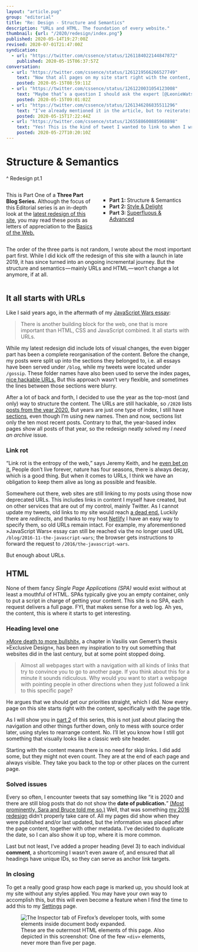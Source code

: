 ```yaml
---
layout: "article.pug"
group: "editorial"
title: "Re: Design - Structure and Semantics"
description: "URLs and HTML. The foundation of every website."
thumbnail: {url: "/2020/redesign/index.png"}
published: 2020-05-14T19:27:00Z
revised: 2020-07-01T21:47:00Z
syndication:
  - url: "https://twitter.com/cssence/status/1261184022144847872"
    published: 2020-05-15T06:37:57Z
conversation:
  - url: "https://twitter.com/cssence/status/1261219566266527749"
    text: "Now that all pages on my site start right with the content, as hinted in [@vasilis](https://twitter.com/vasilis)’ thesis “Exclusive Design”, I wonder: People relying on assistive technology, did you get so used to website crap that not having to bypass a header/navigation with a lot of links seems weird? #a11y"
    posted: 2020-05-15T08:59:11Z
  - url: "https://twitter.com/cssence/status/1261220031054123008"
    text: "Maybe that’s a question I should ask the expert [@LeonieWatson](https://twitter.com/LeonieWatson) directly…<br>[twitter.com/cssence/status/1261219566266527749](https://twitter.com/cssence/status/1261219566266527749)<br>#HTML #a11y"
    posted: 2020-05-15T09:01:02Z
  - url: "https://twitter.com/cssence/status/1261346286835511296"
    text: "I’ve already mentioned it in the article, but to reiterate: [@netlify](https://twitter.com/netlify) redirects are *chef’s kiss*"
    posted: 2020-05-15T17:22:44Z
  - url: "https://twitter.com/cssence/status/1265588600885968898"
    text: "Yes! This is the kind of tweet I wanted to link to when I wrote [this].<br>I’ve updated the article to include the Sara&Bruce™ reference.<br>[twitter.com/brucel/status/1265577433199267840](https://twitter.com/brucel/status/1265577433199267840)"
    posted: 2020-05-27T10:20:10Z
---
```


# Structure & Semantics
^ Redesign pt.1

<div class="passage"><style>
@media (min-width: 40em){.passage{display:grid;gap:0 1.75rem;grid-template-areas:'intro list' 'note note';grid-template-columns:1fr 1fr;align-items:start}}
.passage ol{counter-reset:part;list-style-type:square;grid-area:list;margin-top:.5rem;padding:1.25rem .875rem .5rem;border:1px solid var(--color-bg-subtle);border-radius:var(--border-radius)}
.passage li::before{counter-increment:part;content:"Part " counter(part) ": ";font-variant-numeric:lining-nums tabular-nums;font-weight:600}
.passage p{grid-area:note}
.passage style+p{grid-area:intro}
</style>

This is Part One of a <strong id="3-part-blog-series">Three Part Blog Series.</strong> Although the focus of this Editorial series is an in-depth look at the [latest redesign of this site](/2019/just-launch/), you may read these posts as letters of appreciation to the [Basics of the Web.](/2016/webdesign-basics/)

<ol aria-labelledby="3-part-blog-series">
<li>Structure &amp; Semantics</li>
<li><a href="/2020/redesign-style-and-delight/">Style &amp; Delight</a></li>
<li><a href="/2020/redesign-superfluous-and-advanced/">Superfluous &amp; Advanced</a></li>
</ol>

The order of the three parts is not random, I wrote about the most important part first. While I did kick off the redesign of this site with a launch in late 2019, it has since turned into an ongoing incremental journey. But the structure and semantics&#8202;&mdash;&#8202;mainly URLs and HTML&#8202;&mdash;&#8202;won’t change a lot anymore, if at all.

</div>

## It all starts with URLs

Like I said years ago, in the aftermath of my [JavaScript Wars essay](/2016/the-javascript-wars/):

> There is another building block for the web, one that is more important than HTML, CSS and JavaScript combined. It all starts with URLs.

While my latest redesign did include lots of visual changes, the even bigger part has been a complete reorganisation of the content. Before the change, my posts were split up into the sections they belonged to, i.e. all essays have been served under `/blog`, while my tweets were located under `/gossip`. These folder names have also been used to serve the index pages, [nice hackable URLs.](https://adactio.com/journal/1197) But this approach wasn’t very flexible, and sometimes the lines between those sections were blurry.

After a lot of back and forth, I decided to use the year as the top-most (and only) way to structure the content. The URLs are still hackable, so `/2020` lists [posts from the year 2020.](/2020/) But years are just one type of index, I still have [sections](#navigation), even though I’m using new names. Then and now, sections list only the ten most recent posts. Contrary to that, the year-based index pages show all posts of that year, so the redesign neatly solved my _I need an archive_ issue.

### Link rot

<q>Link rot is the entropy of the web,</q> says Jeremy Keith, and he [even bet on it.](http://longbets.org/601/) People don’t live forever, nature has four seasons, there is always decay, which is a good thing. But when it comes to URLs, I think we have an obligation to keep them alive as long as possible and feasible.

Somewhere out there, web sites are still linking to my posts using those now deprecated URLs. This includes links in content I myself have created, but on other services that are out of my control, mainly Twitter. As I cannot update my tweets, old links to my site would reach [a dead end.](/404/) Luckily there are _redirects,_ and thanks to my host [Netlify](https://www.netlify.com/) I have an easy way to specify them, so old URLs remain intact. For example, my aforementioned »JavaScript Wars« essay can still be reached via the no longer used URL `/blog/2016-11-the-javascript-wars`; the browser gets instructions to forward the request to `/2016/the-javascript-wars`.

But enough about URLs.

## HTML

None of them fancy _Single Page Applications (SPA)_ would exist without at least a mouthful of HTML. SPAs typically give you an empty container, only to put a script in charge of getting your content. This site is no SPA, each request delivers a full page. FYI, that makes sense for a web log. Ah yes, the content, this is where it starts to get interesting.

### Heading level one

[»More death to more bullshit«](https://exclusive-design.vasilis.nl/more-death-to-more-bullshit/), a chapter in Vasilis van Gemert’s thesis »Exclusive Design«, has been my inspiration to try out something that websites did in the last century, but at some point stopped doing.

> Almost all webpages start with a navigation with all kinds of links that try to convince you to go to another page. If you think about this for a minute it sounds ridiculous. Why would you want to start a webpage with pointing people in other directions when they just followed a link to this specific page?

He argues that we should get our priorities straight, which I did. Now every page on this site starts right with the content, specifically with the page title.

As I will show you in [part 2](/2020/redesign-style-and-delight) of this series, this is not just about placing the navigation and other things further down, only to mess with source order later, using styles to rearrange content. No. I’ll let you know how I still got something that visually looks like a classic web site header.

Starting with the content means there is no need for skip links. I did add some, but they might not even count. They are at the end of each page and always visible. They take you back to the top or other places on the current page.

### Solved issues

Every so often, I encounter tweets that say something like <q>it is 2020 and there are still blog posts that do not show the **date of publication.**</q> [(Most prominently, Sara and Bruce told me so.)](https://twitter.com/brucel/status/1265577433199267840) Well, that was something [my 2016 redesign](/2016/redesign/) didn’t properly take care of. All my pages did show when they were published and/or last updated, but the information was placed after the page content, together with other metadata. I’ve decided to duplicate the date, so I can also show it up top, where it is more common.

Last but not least, I’ve added a proper heading (level 3) to each individual **comment**, a shortcoming I wasn’t even aware of, and ensured that all headings have unique IDs, so they can serve as anchor link targets.

### In closing

To get a really good grasp how each page is marked up, you should look at my site without any styles applied. You may have your own way to accomplish this, but this will even become a feature when I find the time to add this to my [Settings](/settings/) page.

<figure><img src="/2020/redesign-structure-and-semantics/x-ray.png" alt="The Inspector tab of Firefox’s developer tools, with some elements inside document body expanded."><figcaption>These are the outermost HTML elements of this page. Also depicted in this screenshot: One of the few <code>&lt;div&gt;</code> elements, never more than five per page.</figcaption></figure>
